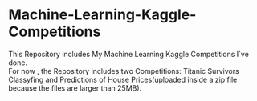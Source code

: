 # Machine-Learning-Kaggle-Competitions
This Repository includes My Machine Learning Kaggle Competitions I`ve done.   
For now , the Repository includes two Competitions: Titanic Survivors Classyfing and Predictions of House Prices(uploaded inside a zip file because the files are larger than 25MB).
